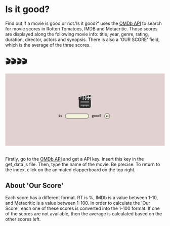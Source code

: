 # Is it good?
Find out if a movie is good or not.'Is it good?' uses the [OMDb API](https://www.omdbapi.com/) to search for movie scores in Rotten Tomatoes, IMDB and Metacritic. Those scores are displayed along the following movie info: title, year, genre, rating, duration, director, actors and synopsis. There is also a 'OUR SCORE' field, which is the average of the three scores. 

## 🎬🎬🎬🎬 
![Is it good?](isitgood.gif)

## 
Firstly, go to the [OMDb API](https://www.omdbapi.com/) and get a API key. Insert this key in the get_data.js file. Then, type the name of the movie. Be precise. To return to the index, click on the animated clapperboard on the top right. 

## About 'Our Score'
Each score has a different format. RT is %, IMDb is a value between 1-10, and Metacritic is a value between 1-100. In order to calculate the 'Our Score', each one of these scores is converted into the 1-100 format. If one of the scores are not available, then the average is calculated based on the other scores left.
